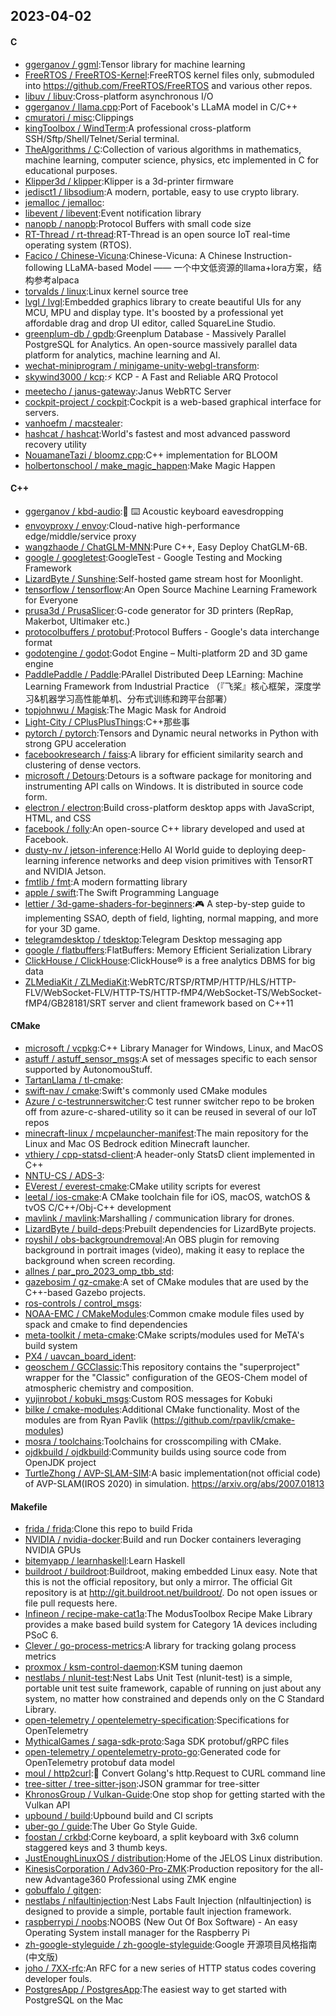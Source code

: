 ## 2023-04-02

#### C
* [ggerganov / ggml](https://github.com/ggerganov/ggml):Tensor library for machine learning
* [FreeRTOS / FreeRTOS-Kernel](https://github.com/FreeRTOS/FreeRTOS-Kernel):FreeRTOS kernel files only, submoduled into https://github.com/FreeRTOS/FreeRTOS and various other repos.
* [libuv / libuv](https://github.com/libuv/libuv):Cross-platform asynchronous I/O
* [ggerganov / llama.cpp](https://github.com/ggerganov/llama.cpp):Port of Facebook's LLaMA model in C/C++
* [cmuratori / misc](https://github.com/cmuratori/misc):Clippings
* [kingToolbox / WindTerm](https://github.com/kingToolbox/WindTerm):A professional cross-platform SSH/Sftp/Shell/Telnet/Serial terminal.
* [TheAlgorithms / C](https://github.com/TheAlgorithms/C):Collection of various algorithms in mathematics, machine learning, computer science, physics, etc implemented in C for educational purposes.
* [Klipper3d / klipper](https://github.com/Klipper3d/klipper):Klipper is a 3d-printer firmware
* [jedisct1 / libsodium](https://github.com/jedisct1/libsodium):A modern, portable, easy to use crypto library.
* [jemalloc / jemalloc](https://github.com/jemalloc/jemalloc):
* [libevent / libevent](https://github.com/libevent/libevent):Event notification library
* [nanopb / nanopb](https://github.com/nanopb/nanopb):Protocol Buffers with small code size
* [RT-Thread / rt-thread](https://github.com/RT-Thread/rt-thread):RT-Thread is an open source IoT real-time operating system (RTOS).
* [Facico / Chinese-Vicuna](https://github.com/Facico/Chinese-Vicuna):Chinese-Vicuna: A Chinese Instruction-following LLaMA-based Model —— 一个中文低资源的llama+lora方案，结构参考alpaca
* [torvalds / linux](https://github.com/torvalds/linux):Linux kernel source tree
* [lvgl / lvgl](https://github.com/lvgl/lvgl):Embedded graphics library to create beautiful UIs for any MCU, MPU and display type. It's boosted by a professional yet affordable drag and drop UI editor, called SquareLine Studio.
* [greenplum-db / gpdb](https://github.com/greenplum-db/gpdb):Greenplum Database - Massively Parallel PostgreSQL for Analytics. An open-source massively parallel data platform for analytics, machine learning and AI.
* [wechat-miniprogram / minigame-unity-webgl-transform](https://github.com/wechat-miniprogram/minigame-unity-webgl-transform):
* [skywind3000 / kcp](https://github.com/skywind3000/kcp):⚡
KCP - A Fast and Reliable ARQ Protocol
* [meetecho / janus-gateway](https://github.com/meetecho/janus-gateway):Janus WebRTC Server
* [cockpit-project / cockpit](https://github.com/cockpit-project/cockpit):Cockpit is a web-based graphical interface for servers.
* [vanhoefm / macstealer](https://github.com/vanhoefm/macstealer):
* [hashcat / hashcat](https://github.com/hashcat/hashcat):World's fastest and most advanced password recovery utility
* [NouamaneTazi / bloomz.cpp](https://github.com/NouamaneTazi/bloomz.cpp):C++ implementation for BLOOM
* [holbertonschool / make_magic_happen](https://github.com/holbertonschool/make_magic_happen):Make Magic Happen

#### C++
* [ggerganov / kbd-audio](https://github.com/ggerganov/kbd-audio):🎤
⌨️
Acoustic keyboard eavesdropping
* [envoyproxy / envoy](https://github.com/envoyproxy/envoy):Cloud-native high-performance edge/middle/service proxy
* [wangzhaode / ChatGLM-MNN](https://github.com/wangzhaode/ChatGLM-MNN):Pure C++, Easy Deploy ChatGLM-6B.
* [google / googletest](https://github.com/google/googletest):GoogleTest - Google Testing and Mocking Framework
* [LizardByte / Sunshine](https://github.com/LizardByte/Sunshine):Self-hosted game stream host for Moonlight.
* [tensorflow / tensorflow](https://github.com/tensorflow/tensorflow):An Open Source Machine Learning Framework for Everyone
* [prusa3d / PrusaSlicer](https://github.com/prusa3d/PrusaSlicer):G-code generator for 3D printers (RepRap, Makerbot, Ultimaker etc.)
* [protocolbuffers / protobuf](https://github.com/protocolbuffers/protobuf):Protocol Buffers - Google's data interchange format
* [godotengine / godot](https://github.com/godotengine/godot):Godot Engine – Multi-platform 2D and 3D game engine
* [PaddlePaddle / Paddle](https://github.com/PaddlePaddle/Paddle):PArallel Distributed Deep LEarning: Machine Learning Framework from Industrial Practice （『飞桨』核心框架，深度学习&机器学习高性能单机、分布式训练和跨平台部署）
* [topjohnwu / Magisk](https://github.com/topjohnwu/Magisk):The Magic Mask for Android
* [Light-City / CPlusPlusThings](https://github.com/Light-City/CPlusPlusThings):C++那些事
* [pytorch / pytorch](https://github.com/pytorch/pytorch):Tensors and Dynamic neural networks in Python with strong GPU acceleration
* [facebookresearch / faiss](https://github.com/facebookresearch/faiss):A library for efficient similarity search and clustering of dense vectors.
* [microsoft / Detours](https://github.com/microsoft/Detours):Detours is a software package for monitoring and instrumenting API calls on Windows. It is distributed in source code form.
* [electron / electron](https://github.com/electron/electron):Build cross-platform desktop apps with JavaScript, HTML, and CSS
* [facebook / folly](https://github.com/facebook/folly):An open-source C++ library developed and used at Facebook.
* [dusty-nv / jetson-inference](https://github.com/dusty-nv/jetson-inference):Hello AI World guide to deploying deep-learning inference networks and deep vision primitives with TensorRT and NVIDIA Jetson.
* [fmtlib / fmt](https://github.com/fmtlib/fmt):A modern formatting library
* [apple / swift](https://github.com/apple/swift):The Swift Programming Language
* [lettier / 3d-game-shaders-for-beginners](https://github.com/lettier/3d-game-shaders-for-beginners):🎮
A step-by-step guide to implementing SSAO, depth of field, lighting, normal mapping, and more for your 3D game.
* [telegramdesktop / tdesktop](https://github.com/telegramdesktop/tdesktop):Telegram Desktop messaging app
* [google / flatbuffers](https://github.com/google/flatbuffers):FlatBuffers: Memory Efficient Serialization Library
* [ClickHouse / ClickHouse](https://github.com/ClickHouse/ClickHouse):ClickHouse® is a free analytics DBMS for big data
* [ZLMediaKit / ZLMediaKit](https://github.com/ZLMediaKit/ZLMediaKit):WebRTC/RTSP/RTMP/HTTP/HLS/HTTP-FLV/WebSocket-FLV/HTTP-TS/HTTP-fMP4/WebSocket-TS/WebSocket-fMP4/GB28181/SRT server and client framework based on C++11

#### CMake
* [microsoft / vcpkg](https://github.com/microsoft/vcpkg):C++ Library Manager for Windows, Linux, and MacOS
* [astuff / astuff_sensor_msgs](https://github.com/astuff/astuff_sensor_msgs):A set of messages specific to each sensor supported by AutonomouStuff.
* [TartanLlama / tl-cmake](https://github.com/TartanLlama/tl-cmake):
* [swift-nav / cmake](https://github.com/swift-nav/cmake):Swift's commonly used CMake modules
* [Azure / c-testrunnerswitcher](https://github.com/Azure/c-testrunnerswitcher):C test runner switcher repo to be broken off from azure-c-shared-utility so it can be reused in several of our IoT repos
* [minecraft-linux / mcpelauncher-manifest](https://github.com/minecraft-linux/mcpelauncher-manifest):The main repository for the Linux and Mac OS Bedrock edition Minecraft launcher.
* [vthiery / cpp-statsd-client](https://github.com/vthiery/cpp-statsd-client):A header-only StatsD client implemented in C++
* [NNTU-CS / ADS-3](https://github.com/NNTU-CS/ADS-3):
* [EVerest / everest-cmake](https://github.com/EVerest/everest-cmake):CMake utility scripts for everest
* [leetal / ios-cmake](https://github.com/leetal/ios-cmake):A CMake toolchain file for iOS, macOS, watchOS & tvOS C/C++/Obj-C++ development
* [mavlink / mavlink](https://github.com/mavlink/mavlink):Marshalling / communication library for drones.
* [LizardByte / build-deps](https://github.com/LizardByte/build-deps):Prebuilt dependencies for LizardByte projects.
* [royshil / obs-backgroundremoval](https://github.com/royshil/obs-backgroundremoval):An OBS plugin for removing background in portrait images (video), making it easy to replace the background when screen recording.
* [allnes / par_pro_2023_omp_tbb_std](https://github.com/allnes/par_pro_2023_omp_tbb_std):
* [gazebosim / gz-cmake](https://github.com/gazebosim/gz-cmake):A set of CMake modules that are used by the C++-based Gazebo projects.
* [ros-controls / control_msgs](https://github.com/ros-controls/control_msgs):
* [NOAA-EMC / CMakeModules](https://github.com/NOAA-EMC/CMakeModules):Common cmake module files used by spack and cmake to find dependencies
* [meta-toolkit / meta-cmake](https://github.com/meta-toolkit/meta-cmake):CMake scripts/modules used for MeTA's build system
* [PX4 / uavcan_board_ident](https://github.com/PX4/uavcan_board_ident):
* [geoschem / GCClassic](https://github.com/geoschem/GCClassic):This repository contains the "superproject" wrapper for the "Classic" configuration of the GEOS-Chem model of atmospheric chemistry and composition.
* [yujinrobot / kobuki_msgs](https://github.com/yujinrobot/kobuki_msgs):Custom ROS messages for Kobuki
* [bilke / cmake-modules](https://github.com/bilke/cmake-modules):Additional CMake functionality. Most of the modules are from Ryan Pavlik (https://github.com/rpavlik/cmake-modules)
* [mosra / toolchains](https://github.com/mosra/toolchains):Toolchains for crosscompiling with CMake.
* [ojdkbuild / ojdkbuild](https://github.com/ojdkbuild/ojdkbuild):Community builds using source code from OpenJDK project
* [TurtleZhong / AVP-SLAM-SIM](https://github.com/TurtleZhong/AVP-SLAM-SIM):A basic implementation(not official code) of AVP-SLAM(IROS 2020) in simulation. https://arxiv.org/abs/2007.01813

#### Makefile
* [frida / frida](https://github.com/frida/frida):Clone this repo to build Frida
* [NVIDIA / nvidia-docker](https://github.com/NVIDIA/nvidia-docker):Build and run Docker containers leveraging NVIDIA GPUs
* [bitemyapp / learnhaskell](https://github.com/bitemyapp/learnhaskell):Learn Haskell
* [buildroot / buildroot](https://github.com/buildroot/buildroot):Buildroot, making embedded Linux easy. Note that this is not the official repository, but only a mirror. The official Git repository is at http://git.buildroot.net/buildroot/. Do not open issues or file pull requests here.
* [Infineon / recipe-make-cat1a](https://github.com/Infineon/recipe-make-cat1a):The ModusToolbox Recipe Make Library provides a make based build system for Category 1A devices including PSoC 6.
* [Clever / go-process-metrics](https://github.com/Clever/go-process-metrics):A library for tracking golang process metrics
* [proxmox / ksm-control-daemon](https://github.com/proxmox/ksm-control-daemon):KSM tuning daemon
* [nestlabs / nlunit-test](https://github.com/nestlabs/nlunit-test):Nest Labs Unit Test (nlunit-test) is a simple, portable unit test suite framework, capable of running on just about any system, no matter how constrained and depends only on the C Standard Library.
* [open-telemetry / opentelemetry-specification](https://github.com/open-telemetry/opentelemetry-specification):Specifications for OpenTelemetry
* [MythicalGames / saga-sdk-proto](https://github.com/MythicalGames/saga-sdk-proto):Saga SDK protobuf/gRPC files
* [open-telemetry / opentelemetry-proto-go](https://github.com/open-telemetry/opentelemetry-proto-go):Generated code for OpenTelemetry protobuf data model
* [moul / http2curl](https://github.com/moul/http2curl):📐
Convert Golang's http.Request to CURL command line
* [tree-sitter / tree-sitter-json](https://github.com/tree-sitter/tree-sitter-json):JSON grammar for tree-sitter
* [KhronosGroup / Vulkan-Guide](https://github.com/KhronosGroup/Vulkan-Guide):One stop shop for getting started with the Vulkan API
* [upbound / build](https://github.com/upbound/build):Upbound build and CI scripts
* [uber-go / guide](https://github.com/uber-go/guide):The Uber Go Style Guide.
* [foostan / crkbd](https://github.com/foostan/crkbd):Corne keyboard, a split keyboard with 3x6 column staggered keys and 3 thumb keys.
* [JustEnoughLinuxOS / distribution](https://github.com/JustEnoughLinuxOS/distribution):Home of the JELOS Linux distribution.
* [KinesisCorporation / Adv360-Pro-ZMK](https://github.com/KinesisCorporation/Adv360-Pro-ZMK):Production repository for the all-new Advantage360 Professional using ZMK engine
* [gobuffalo / gitgen](https://github.com/gobuffalo/gitgen):
* [nestlabs / nlfaultinjection](https://github.com/nestlabs/nlfaultinjection):Nest Labs Fault Injection (nlfaultinjection) is designed to provide a simple, portable fault injection framework.
* [raspberrypi / noobs](https://github.com/raspberrypi/noobs):NOOBS (New Out Of Box Software) - An easy Operating System install manager for the Raspberry Pi
* [zh-google-styleguide / zh-google-styleguide](https://github.com/zh-google-styleguide/zh-google-styleguide):Google 开源项目风格指南 (中文版)
* [joho / 7XX-rfc](https://github.com/joho/7XX-rfc):An RFC for a new series of HTTP status codes covering developer fouls.
* [PostgresApp / PostgresApp](https://github.com/PostgresApp/PostgresApp):The easiest way to get started with PostgreSQL on the Mac
